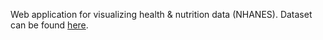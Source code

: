 Web application for visualizing health & nutrition data (NHANES). Dataset can be found [here](https://www.kaggle.com/datasets/rileyzurrin/national-health-and-nutrition-exam-survey-2017-2018).
